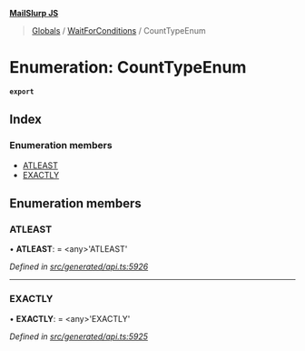 **[MailSlurp JS](../README.md)**

> [Globals](../README.md) / [WaitForConditions](../modules/waitforconditions.md) / CountTypeEnum

# Enumeration: CountTypeEnum

**`export`** 

## Index

### Enumeration members

* [ATLEAST](waitforconditions.counttypeenum.md#atleast)
* [EXACTLY](waitforconditions.counttypeenum.md#exactly)

## Enumeration members

### ATLEAST

•  **ATLEAST**:  = \<any>'ATLEAST'

*Defined in [src/generated/api.ts:5926](https://github.com/mailslurp/mailslurp-client/blob/37bf78e/src/generated/api.ts#L5926)*

___

### EXACTLY

•  **EXACTLY**:  = \<any>'EXACTLY'

*Defined in [src/generated/api.ts:5925](https://github.com/mailslurp/mailslurp-client/blob/37bf78e/src/generated/api.ts#L5925)*
